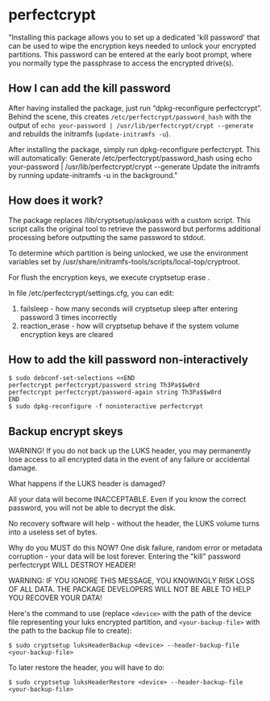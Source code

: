 # perfectcrypt

"Installing this package allows you to set up a dedicated 'kill password' 
that can be used to wipe the encryption keys needed to unlock your encrypted 
partitions. This password can be entered at the early boot prompt, 
where you normally type the passphrase to access the encrypted drive(s).

## How I can add the kill password

After having installed the package, just run “dpkg-reconfigure
perfectcrypt”. Behind the scene, this creates
`/etc/perfectcrypt/password_hash` with
the output of `echo your-password |
/usr/lib/perfectcrypt/crypt --generate` and rebuilds
the initramfs (`update-initramfs -u`).

After installing the package, simply run dpkg-reconfigure perfectcrypt. 
This will automatically:
Generate /etc/perfectcrypt/password_hash using echo your-password | /usr/lib/perfectcrypt/crypt --generate
Update the initramfs by running update-initramfs -u in the background."

## How does it work?

The package replaces /lib/cryptsetup/askpass with a custom script. 
This script calls the original tool to retrieve the password 
but performs additional processing before outputting the same password to stdout.

To determine which partition is being unlocked, we use the environment 
variables set by /usr/share/initramfs-tools/scripts/local-top/cryptroot.

For flush the encryption keys, we execute cryptsetup erase <device>.

In file /etc/perfectcrypt/settings.cfg, you can edit:
1. failsleep - how many seconds will cryptsetup sleep after 
entering password 3 times incorrectly
2. reaction_erase - how will cryptsetup behave if the system 
volume encryption keys are cleared

## How to add the kill password non-interactively

```
$ sudo debconf-set-selections <<END
perfectcrypt perfectcrypt/password string Th3Pa$$w0rd
perfectcrypt perfectcrypt/password-again string Th3Pa$$w0rd
END
$ sudo dpkg-reconfigure -f noninteractive perfectcrypt
```

## Backup encrypt skeys

WARNING!
If you do not back up the LUKS header, you may permanently lose access to all encrypted data in the event of any failure or accidental damage.

What happens if the LUKS header is damaged?

All your data will become INACCEPTABLE.
Even if you know the correct password, you will not be able to decrypt the disk.

No recovery software will help - without the header, the LUKS volume turns into a useless set of bytes.

Why do you MUST do this NOW?
One disk failure, random error or metadata corruption - your data will be lost forever.
Entering the "kill" password perfectcrypt WILL DESTROY HEADER!

WARNING: IF YOU IGNORE THIS MESSAGE, YOU KNOWINGLY RISK LOSS OF ALL DATA.
THE PACKAGE DEVELOPERS WILL NOT BE ABLE TO HELP YOU RECOVER YOUR DATA!

Here's the command to use (replace `<device>` with the path of the device
file representing your luks encrypted partition, and `<your-backup-file>`
with the path to the backup file to create):
```
$ sudo cryptsetup luksHeaderBackup <device> --header-backup-file <your-backup-file>
```

To later restore the header, you will have to do:
```
$ sudo cryptsetup luksHeaderRestore <device> --header-backup-file <your-backup-file>
```


